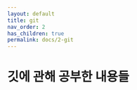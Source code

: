```yaml
---
layout: default
title: git
nav_order: 2
has_children: true
permalink: docs/2-git
---
```


# 깃에 관해 공부한 내용들